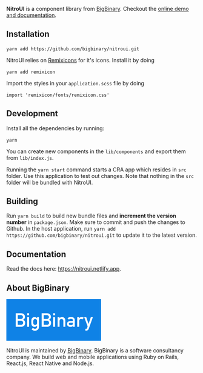 **NitroUI** is a component library from [BigBinary](https://www.bigbinary.com). Checkout the [online demo and documentation](https://nitroui.netlify.app).

## Installation

```
yarn add https://github.com/bigbinary/nitroui.git
```

NitroUI relies on [Remixicons](https://remixicon.com/) for it's icons. 
Install it by doing 
```
yarn add remixicon
```
Import the styles in your `application.scss` file by doing
```
import 'remixicon/fonts/remixicon.css'
```

## Development
Install all the dependencies by running:
```
yarn
```
You can create new components in the `lib/components` and export them from `lib/index.js`.

Running the `yarn start` command starts a CRA app which resides in `src` folder. Use this application to test out changes. Note that nothing in the `src` folder will be bundled with NitroUI.

## Building
Run `yarn build` to build new bundle files and **increment the version number** in `package.json`. Make sure to commit and push the changes to Github. In the host application, run `yarn add https://github.com/bigbinary/nitroui.git` to update it to the latest version.

## Documentation

Read the docs here: https://nitroui.netlify.app.


## About BigBinary

![BigBinary](https://raw.githubusercontent.com/bigbinary/bigbinary-assets/press-assets/PNG/logo-light-solid-small.png?raw=true)

NitroUI is maintained by [BigBinary](https://www.BigBinary.com). 
BigBinary is a software consultancy company. 
We build web and mobile applications using Ruby on Rails, React.js, React Native and Node.js.
